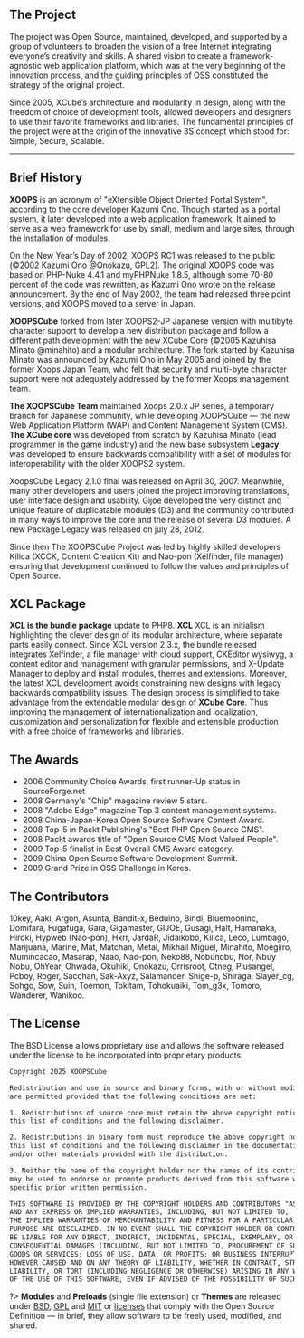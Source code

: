## <span class="iconify" data-icon="flat-color-icons:about"></span> The Project

The project was Open Source, maintained, developed, and supported by a group of volunteers to broaden the vision of a free Internet integrating everyone’s creativity and skills. A shared vision to create a framework-agnostic web application platform, which was at the very beginning of the innovation process, and the guiding principles of OSS constituted the strategy of the original project.

Since 2005, XCube’s architecture and modularity in design, along with the freedom of choice of development tools, allowed developers and designers to use their favorite frameworks and libraries. The fundamental principles of the project were at the origin of the innovative 3S concept which stood for: Simple, Secure, Scalable.

---

## Brief History

**XOOPS** is an acronym of "eXtensible Object Oriented Portal System", according to the core developer Kazumi Ono. 
Though started as a portal system, it later developed into a web application framework. 
It aimed to serve as a web framework for use by small, medium and large sites, through the installation of modules. 

On the New Year’s Day of 2002, XOOPS RC1 was released to the public (©2002 Kazumi Ono @Onokazu, GPL2). 
The original XOOPS code was based on PHP-Nuke 4.4.1 and myPHPNuke 1.8.5, although some 70-80 percent of the code was rewritten, as Kazumi Ono wrote on the release announcement. By the end of May 2002, the team had released three point versions, and XOOPS moved to a server in Japan. 

**XOOPSCube** forked from later XOOPS2-JP Japanese version with multibyte character support to develop a 
new distribution package and follow a different path development with the new XCube Core (©2005 Kazuhisa Minato @minahito) 
and a modular architecture. 
The fork started by Kazuhisa Minato was announced by Kazumi Ono in May 2005 and joined by the former Xoops Japan Team, 
who felt that security and multi-byte character support were not adequately addressed by the former Xoops management team.

**The XOOPSCube Team** maintained Xoops 2.0.x JP series, a temporary branch for Japanese community, 
while developing XOOPSCube — the new Web Application Platform (WAP) and Content Management System (CMS). 
**The XCube core** was developed from scratch by Kazuhisa Minato (lead programmer in the game industry) 
and the new base subsystem **Legacy** was developed to ensure backwards compatibility with a set of modules 
for interoperability with the older XOOPS2 system.

XoopsCube Legacy 2.1.0 final was released on April 30, 2007. Meanwhile, many other developers and users joined the project 
improving translations, user interface design and usability. 
Gijoe developed the very distinct and unique feature of duplicatable modules (D3) and the community contributed in 
many ways to improve the core and the release of several D3 modules. 
A new Package Legacy was released on july 28, 2012.

Since then The XOOPSCube Project was led by highly skilled developers Kilica (XCCK, Content Creation Kit) 
and Nao-pon (Xelfinder, file manager) ensuring that development continued to follow the values and principles of Open Source.

## <span class="iconify" data-icon="flat-color-icons:multiple-devices"></span> XCL Package 

**XCL is the bundle package** update to PHP8. **XCL** XCL is an initialism highlighting the clever design of its modular architecture, where separate parts easily connect. Since XCL version 2.3.x, the bundle released integrates Xelfinder, a file manager with cloud support, CKEditor wysiwyg, a content editor and management with granular permissions, and X-Update Manager to deploy and install modules, themes and extensions. 
Moreover, the latest XCL development avoids constraining new designs with legacy backwards compatibility issues. 
The design process is simplified to take advantage from the extendable modular design of **XCube Core**. 
Thus improving the management of internationalization and localization, customization and personalization for 
flexible and extensible production with a free choice of frameworks and libraries.

## <span class="iconify" data-icon="flat-ui:medal"></span> The Awards 

+ 2006 Community Choice Awards, first runner-Up status in SourceForge.net
+ 2008 Germany's "Chip" magazine review 5 stars.
+ 2008 "Adobe Edge" magazine Top 3 content management systems.
+ 2008 China-Japan-Korea Open Source Software Contest Award.
+ 2008 Top-5 in Packt Publishing's "Best PHP Open Source CMS".
+ 2008 Packt awards title of "Open Source CMS Most Valued People". 
+ 2009 Top-5 finalist in Best Overall CMS Award category. 
+ 2009 China Open Source Software Development Summit.
+ 2009 Grand Prize in OSS Challenge in Korea.

## <span class="iconify" data-icon="flat-color-icons:collaboration"></span> The Contributors

10key, Aaki, Argon, Asunta, Bandit-x, Beduino, Bindi, Bluemooninc, Domifara, Fugafuga, Gara, Gigamaster, GIJOE, Gusagi, Halt, Hamanaka, Hiroki, Hypweb (Nao-pon), Hxrr, JardaR, Jidaikobo, Kilica, Leco, Lumbago, Marijuana, Marine, Mat, Matchan, Metal, Mikhail Miguel, Minahito, Moegiiro, Mumincacao, Masarap, Naao, Nao-pon, Neko88, Nobunobu, Nor, Nbuy Nobu, OhYear, Ohwada, Okuhiki, Onokazu, Orrisroot, Otneg, Plusangel, Pcboy, Roger, Sacchan,  Sak-Axyz, Salamander, Shige-p, Shiraga, Slayer_cg, Sohgo, Sow, Suin, Toemon, Tokitam, Tohokuaiki, Tom_g3x, Tomoro, Wanderer, Wanikoo.

## <span class="iconify" data-icon="mdi:copyright" style="color: #face74;"></span> The License

The BSD License allows proprietary use and allows the software released under the license to be incorporated into proprietary products.

```html
Copyright 2025 XOOPSCube

Redistribution and use in source and binary forms, with or without modification, 
are permitted provided that the following conditions are met:

1. Redistributions of source code must retain the above copyright notice, 
this list of conditions and the following disclaimer.

2. Redistributions in binary form must reproduce the above copyright notice, 
this list of conditions and the following disclaimer in the documentation 
and/or other materials provided with the distribution.

3. Neither the name of the copyright holder nor the names of its contributors 
may be used to endorse or promote products derived from this software without 
specific prior written permission.

THIS SOFTWARE IS PROVIDED BY THE COPYRIGHT HOLDERS AND CONTRIBUTORS "AS IS" 
AND ANY EXPRESS OR IMPLIED WARRANTIES, INCLUDING, BUT NOT LIMITED TO, 
THE IMPLIED WARRANTIES OF MERCHANTABILITY AND FITNESS FOR A PARTICULAR 
PURPOSE ARE DISCLAIMED. IN NO EVENT SHALL THE COPYRIGHT HOLDER OR CONTRIBUTORS 
BE LIABLE FOR ANY DIRECT, INDIRECT, INCIDENTAL, SPECIAL, EXEMPLARY, OR 
CONSEQUENTIAL DAMAGES (INCLUDING, BUT NOT LIMITED TO, PROCUREMENT OF SUBSTITUTE 
GOODS OR SERVICES; LOSS OF USE, DATA, OR PROFITS; OR BUSINESS INTERRUPTION) 
HOWEVER CAUSED AND ON ANY THEORY OF LIABILITY, WHETHER IN CONTRACT, STRICT 
LIABILITY, OR TORT (INCLUDING NEGLIGENCE OR OTHERWISE) ARISING IN ANY WAY OUT 
OF THE USE OF THIS SOFTWARE, EVEN IF ADVISED OF THE POSSIBILITY OF SUCH DAMAGE.
```

?> **Modules** and **Preloads** (single file extension) or **Themes** are released under [BSD](https://opensource.org/licenses/BSD-3-Clause), [GPL](https://opensource.org/licenses/gpl-license) and [MIT](https://opensource.org/licenses/MIT) or [licenses](https://opensource.org/licenses) that comply with the Open Source Definition — in brief, they allow software to be freely used, modified, and shared.
